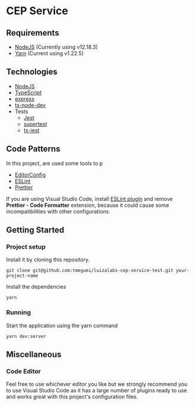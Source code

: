 # CEP Service

## Requirements
* [NodeJS](https://nodejs.org/) (Currently using v12.18.3)
* [Yarn](https://yarnpkg.com/) (Current using v1.22.5)

## Technologies
* [NodeJS](https://nodejs.org/)
* [TypeScript](https://www.typescriptlang.org/)
* [express](https://expressjs.com/)
* [ts-node-dev](https://github.com/whitecolor/ts-node-dev)
* Tests
  * [Jest](https://jestjs.io/)
  * [supertest](https://github.com/visionmedia/supertest)
  * [ts-jest](https://github.com/kulshekhar/ts-jest)

## Code Patterns
In this project, are used some tools to p
* [EditorConfig](https://editorconfig.org/)
* [ESLint](https://eslint.org/)
* [Prettier](https://prettier.io/)

If you are using Visual Studio Code, install [ESLint plugin](https://marketplace.visualstudio.com/items?itemName=dbaeumer.vscode-eslint) and remove **Prettier - Code Formatter** extension, because it could cause some incompatibilities with other configurations.

## Getting Started
### Project setup
Install it by cloning this repository.
```
git clone git@github.com:tmegumi/luizalabs-cep-service-test.git your-project-name
```
Install the dependencies
```
yarn
```
### Running
Start the application using the yarn command
```
yarn dev:server
```

## Miscellaneous
### Code Editor
Feel free to use whichever editor you like but we strongly recommend you to use Visual Studio Code as it has a large number of plugins ready to use and works great with this project's configuration files.
